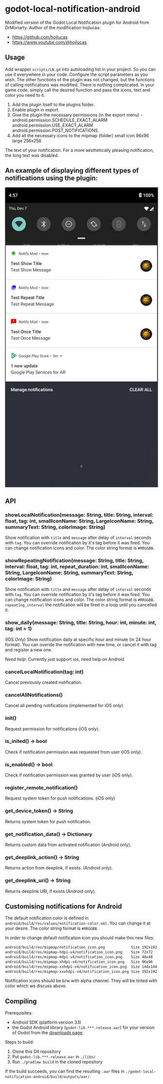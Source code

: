 # godot-local-notification-android
Modified version of the Godot Local Notification plugin for Android from DrMoriarty.
Author of the modification hojlucas:
- https://github.com/hojlucas
- https://www.youtube.com/@hojlucas

## Usage

Add wrapper `scripts/LN.gd` into autoloading list in your project. So you can use it everywhere in your code. Configure the script parameters as you wish.
The other functions of the plugin was not changed, but the functions of calling notifications was modified.
There is nothing complicated. In your game code, simply call the desired function and pass the icons, text and color you need to it.

1. Add the plugin itself to the plugins folder.
2. Enable plugin in export.
3. Give the plugin the necessary permissions (in the export menu) - android.permission.SCHEDULE_EXACT_ALARM android.permission.USE_EXACT_ALARM android.permission.POST_NOTIFICATIONS.
4. Add all the necessary icons to the mipmap (folder) small icon 96x96 large 256x256

The text of your notification. 
For a more aesthetically pleasing notification, the long text was disabled.

## An example of displaying different types of notifications using the plugin:

![image](https://raw.githubusercontent.com/201949/godot-local-notification-android/master/godot-local-notification-android.jpg)

## API

### showLocalNotification(message: String, title: String, interval: float, tag: int, smallIconName: String, LargeIconName: String, summaryText: String, colorImage: String)

Show notification with `title` and `message` after delay of `interval` seconds with `tag`. You can override notification by it's tag before it was fired. You can change notification icons and color. The color string format is `#RRGGBB`.

### showRepeatingNotification(message: String, title: String, interval: float, tag: int, repeat_duration: int, smallIconName: String, LargeIconName: String, summaryText: String, colorImage: String)
Show notification with `title` and `message` after delay of `interval` seconds with `tag`. You can override notification by it's tag before it was fired. You can change notification icons and color. The color string format is `#RRGGBB`.
`repeating_interval` the notification will be fired in a loop until you cancelled it.


### show_daily(message: String, title: String, hour: int, minute: int, tag: int = 1)
(IOS Only)
Show notification daily at specific hour and minute (in 24 hour format).
You can overide the notification with new time, or cancel it with tag and register a new one.

*Need help*: Currently just support ios, need help on Android

### cancelLocalNotification(tag: int)

Cancel previously created notification.

### cancelAllNotifications()

Cancel all pending notifications (implemented for iOS only).

### init()

Request permission for notifications (iOS only).

### is_inited() -> bool

Check if notification permission was requested from user (iOS only).

### is_enabled() -> bool

Check if notification permission was granted by user (iOS only).

### register_remote_notification()

Request system token for push notifications. (iOS only)

### get_device_token() -> String

Returns system token for push notification.

### get_notification_data() -> Dictionary

Returns custom data from activated notification (Android only).

### get_deeplink_action() -> String

Returns action from deeplink, if exists. (Android only).

### get_deeplink_uri() -> String

Returns deeplink URI, if exists (Android only).

## Customising notifications for Android

The default notification color is defined in `android/build/res/values/notification-color.xml`. You can change it at your desire. The color string format is `#RRGGBB`.

In order to change default notification icon you should make this new files:
```
android/build/res/mipmap/notification_icon.png            Size 192x192
android/build/res/mipmap-hdpi-v4/notification_icon.png    Size 72x72
android/build/res/mipmap-mdpi-v4/notification_icon.png    Size 48x48
android/build/res/mipmap-xhdpi-v4/notification_icon.png   Size 96x96
android/build/res/mipmap-xxhdpi-v4/notification_icon.png  Size 144x144
android/build/res/mipmap-xxxhdpi-v4/notification_icon.png Size 192x192
```
Notification icons should be b/w with alpha channel. They will be tinted with color which we discuss above.


## Compiling

Prerequisites:

- Android SDK (platform version 33)
- the Godot Android library (`godot-lib.***.release.aar`) for your version of Godot from the [downloads page](https://godotengine.org/download).

Steps to build:

1. Clone this Git repository
2. Put `godot-lib.***.release.aar` in `./libs/`
3. Run `./gradlew build` in the cloned repository

If the build succeeds, you can find the resulting `.aar` files in `./godot-local-notification-android/build/outputs/aar/`.
